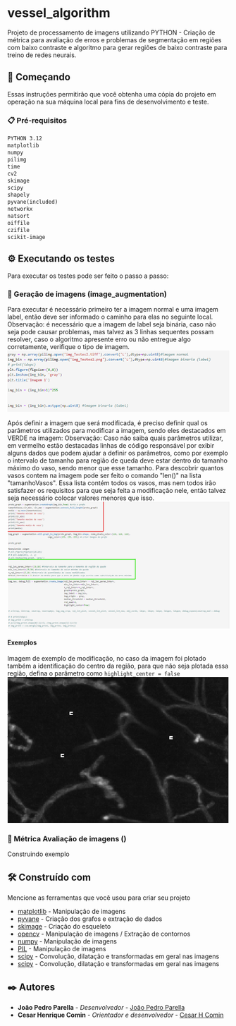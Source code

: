 # vessel_algorithm

Projeto de processamento de imagens utilizando PYTHON - Criação de métrica para avaliação de erros e problemas de segmentação em regiões com baixo contraste e algoritmo para gerar regiões de baixo contraste para treino de redes neurais.

## 🚀 Começando

Essas instruções permitirão que você obtenha uma cópia do projeto em operação na sua máquina local para fins de desenvolvimento e teste.

### 📋 Pré-requisitos


```
PYTHON 3.12
matplotlib
numpy
pilimg
time
cv2
skimage
scipy
shapely
pyvane(included)
networkx 
natsort 
oiffile 
czifile 
scikit-image 
```


## ⚙️ Executando os testes


Para executar os testes pode ser feito o passo a passo:


### 🔩 Geração de imagens (image_augmentation)

Para executar é necessário primeiro ter a imagem normal e uma imagem label, então deve ser informado o caminho para elas no seguinte local.
Observação: é necessário que a imagem de label seja binária, caso não seja pode causar problemas, mas talvez as 3 linhas sequentes possam resolver, caso o algoritmo apresente erro ou não entregue algo corretamente, verifique o tipo de imagem.
![img_1](\img_examples\img_1.png)

Após definir a imagem que será modificada, é preciso definir qual os parâmetros utilizados para modificar a imagem, sendo eles destacados em VERDE na imagem:
Observação: Caso não saiba quais parâmetros utilizar, em vermelho estão destacadas linhas de código responsável por exibir alguns dados que podem ajudar a definir os parâmetros, como por exemplo o intervalo de tamanho para região de queda deve estar dentro do tamanho máximo do vaso, sendo menor que esse tamanho. Para descobrir quantos vasos contem na imagem pode ser feito o comando "len()" na lista "tamanhoVasos". Essa lista contém todos os vasos, mas nem todos irão satisfazer os requisitos para que seja feita a modificação nele, então talvez seja necessário colocar valores menores que isso.
![img_2](\img_examples\img_2.png) 


#### Exemplos

Imagem de exemplo de modificação, no caso da imagem foi plotado também a identificação do centro da região, para que não seja plotada essa região, defina o parâmetro como ```highlight_center = false```
![img_3](\img_examples\img_3.png) 

### 🔩 Métrica Avaliação de imagens ()
Construindo exemplo

## 🛠️ Construído com

Mencione as ferramentas que você usou para criar seu projeto

* [matplotlib](https://matplotlib.org/) - Manipulação de imagens
* [pyvane](https://github.com/chcomin/pyvane) - Criação dos grafos e extração de dados
* [skimage](https://scikit-image.org/) - Criação do esqueleto
* [opencv](https://pypi.org/project/opencv-python/) - Manipulação de imagens / Extração de contornos
* [numpy](https://numpy.org/) - Manipulação de imagens 
* [PIL](https://python-pillow.org/) - Manipulação de imagens 
* [scipy](https://scipy.org/) - Convolução, dilatação e transformadas em geral nas imagens
* [scipy](https://scipy.org/) - Convolução, dilatação e transformadas em geral nas imagens


## ✒️ Autores


* **João Pedro Parella** - *Desenvolvedor* - [João Pedro Parella](https://github.com/jpparella)
* **Cesar Henrique Comin** - *Orientador e desenvolvedor* - [Cesar H Comin](https://github.com/chcomin)


